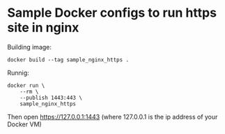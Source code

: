 # Sample Docker configs to run https site in nginx

Building image:

    docker build --tag sample_nginx_https .

Runnig:

    docker run \
        --rm \
        --publish 1443:443 \
        sample_nginx_https

Then open https://127.0.0.1:1443 (where 127.0.0.1 is the ip address of your
Docker VM)
